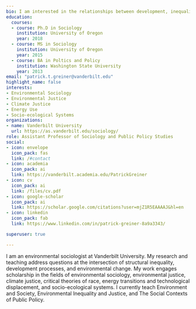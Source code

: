 ```yaml
---
bio: I am interested in the relationships between development, inequality, and environmental change.
education:
  courses:
  - course: Ph.D in Sociology
    institution: University of Oregon
    year: 2018
  - course: MS in Sociology
    institution: University of Oregon
    year: 2015
  - course: BA in Poltics and Policy
    institution: Washington State University
    year: 2013
email: "patrick.t.greiner@vanderbilt.edu"
highlight_name: false
interests:
- Environmental Sociology
- Environmental Justice
- Climate Justice
- Energy Use
- Socio-ecological Systems
organizations:
- name: Vanderbilt University
  url: https://as.vanderbilt.edu/sociology/
role: Assistant Professor of Sociology and Public Policy Studies
social:
- icon: envelope
  icon_pack: fas
  link: /#contact
- icon: academia
  icon_pack: ai
  link: https://vanderbilt.academia.edu/PatrickGreiner
- icon: cv
  icon_pack: ai
  link: /files/cv.pdf
- icon: google-scholar
  icon_pack: ai
  link: https://scholar.google.com/citations?user=mjZ1R5EAAAAJ&hl=en
- icon: linkedin
  icon_pack: fab
  link: https://www.linkedin.com/in/patrick-greiner-8a9a3343/

superuser: true

---
```


I am an environmental sociologist at Vanderbilt University. My research and teaching address questions at the intersection of structural inequality, development processes, and environmental change. My work engages scholarship in the fields of environmental sociology, environmental justice, climate justice, critical theories of race, energy transitions and technological displacement, and socio-ecological systems. I currently teach Environment and Society, Environmental Inequality and Justice, and The Social Contexts of Public Policy.
